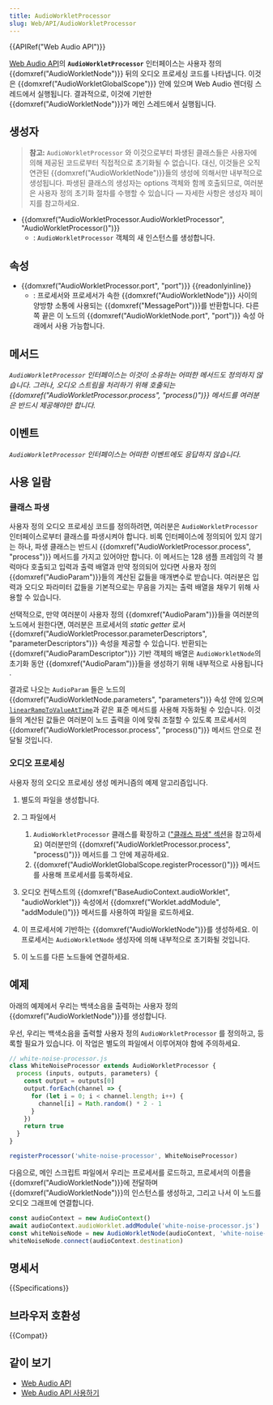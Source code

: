 ```yaml
---
title: AudioWorkletProcessor
slug: Web/API/AudioWorkletProcessor
---
```

{{APIRef("Web Audio API")}}

[Web Audio API](/ko/docs/Web/API/Web_Audio_API)의 **`AudioWorkletProcessor`** 인터페이스는 사용자 정의 {{domxref("AudioWorkletNode")}} 뒤의 오디오 프로세싱 코드를 나타냅니다. 이것은 {{domxref("AudioWorkletGlobalScope")}} 안에 있으며 Web Audio 렌더링 스레드에서 실행됩니다. 결과적으로, 이것에 기반한 {{domxref("AudioWorkletNode")}}가 메인 스레드에서 실행됩니다.

## 생성자

> **참고:** `AudioWorkletProcessor` 와 이것으로부터 파생된 클래스들은 사용자에 의해 제공된 코드로부터 직접적으로 초기화될 수 없습니다. 대신, 이것들은 오직 연관된 {{domxref("AudioWorkletNode")}}들의 생성에 의해서만 내부적으로 생성됩니다. 파생된 클래스의 생성자는 options 객체와 함께 호출되므로, 여러분은 사용자 정의 초기화 절차를 수행할 수 있습니다 — 자세한 사항은 생성자 페이지를 참고하세요.

- {{domxref("AudioWorkletProcessor.AudioWorkletProcessor", "AudioWorkletProcessor()")}}
  - : `AudioWorkletProcessor` 객체의 새 인스턴스를 생성합니다.

## 속성

- {{domxref("AudioWorkletProcessor.port", "port")}} {{readonlyinline}}
  - : 프로세서와 프로세서가 속한 {{domxref("AudioWorkletNode")}} 사이의 양방향 소통에 사용되는 {{domxref("MessagePort")}}를 반환합니다. 다른 쪽 끝은 이 노드의 {{domxref("AudioWorkletNode.port", "port")}} 속성 아래에서 사용 가능합니다.

## 메서드

_`AudioWorkletProcessor` 인터페이스는 이것이 소유하는 어떠한 메서드도 정의하지 않습니다. 그러나, 오디오 스트림을 처리하기 위해 호출되는 {{domxref("AudioWorkletProcessor.process", "process()")}} 메서드를 여러분은 반드시 제공해야만 합니다._

## 이벤트

_`AudioWorkletProcessor` 인터페이스는 어떠한 이벤트에도 응답하지 않습니다._

## 사용 일람

### 클래스 파생

사용자 정의 오디오 프로세싱 코드를 정의하려면, 여러분은 `AudioWorkletProcessor` 인터페이스로부터 클래스를 파생시켜야 합니다. 비록 인터페이스에 정의되어 있지 않기는 하나, 파생 클래스는 반드시 {{domxref("AudioWorkletProcessor.process", "process")}} 메서드를 가지고 있어야만 합니다. 이 메서드는 128 샘플 프레임의 각 블럭마다 호출되고 입력과 출력 배열과 만약 정의되어 있다면 사용자 정의 {{domxref("AudioParam")}}들의 계산된 값들을 매개변수로 받습니다. 여러분은 입력과 오디오 파라미터 값들을 기본적으로는 무음을 가지는 출력 배열을 채우기 위해 사용할 수 있습니다.

선택적으로, 만약 여러분이 사용자 정의 {{domxref("AudioParam")}}들을 여러분의 노드에서 원한다면, 여러분은 프로세서의 _static getter_ 로서 {{domxref("AudioWorkletProcessor.parameterDescriptors", "parameterDescriptors")}} 속성을 제공할 수 있습니다. 반환되는 {{domxref("AudioParamDescriptor")}} 기반 객체의 배열은 `AudioWorkletNode`의 초기화 동안 {{domxref("AudioParam")}}들을 생성하기 위해 내부적으로 사용됩니다 .

결과로 나오는 `AudioParam` 들은 노드의 {{domxref("AudioWorkletNode.parameters", "parameters")}} 속성 안에 있으며 [`linearRampToValueAtTime`](/ko/docs/Web/API/AudioParam/linearRampToValueAtTime)과 같은 표준 메서드를 사용해 자동화될 수 있습니다. 이것들의 계산된 값들은 여러분이 노드 출력을 이에 맞춰 조절할 수 있도록 프로세서의 {{domxref("AudioWorkletProcessor.process", "process()")}} 메서드 안으로 전달될 것입니다.

### 오디오 프로세싱

사용자 정의 오디오 프로세싱 생성 메커니즘의 예제 알고리즘입니다.

1. 별도의 파일을 생성합니다.
2. 그 파일에서

    1. `AudioWorkletProcessor` 클래스를 확장하고 (["클래스 파생" 섹션](#클래스_파생)을 참고하세요) 여러분만의 {{domxref("AudioWorkletProcessor.process", "process()")}} 메서드를 그 안에 제공하세요.
    2. {{domxref("AudioWorkletGlobalScope.registerProcessor()")}} 메서드를 사용해 프로세서를 등록하세요.

3. 오디오 컨텍스트의 {{domxref("BaseAudioContext.audioWorklet", "audioWorklet")}} 속성에서 {{domxref("Worklet.addModule", "addModule()")}} 메서드를 사용하여 파일을 로드하세요.
4. 이 프로세서에 기반하는 {{domxref("AudioWorkletNode")}}를 생성하세요. 이 프로세서는 `AudioWorkletNode` 생성자에 의해 내부적으로 초기화될 것입니다.
5. 이 노드를 다른 노드들에 연결하세요.

## 예제

아래의 예제에서 우리는 백색소음을 출력하는 사용자 정의 {{domxref("AudioWorkletNode")}}를 생성합니다.

우선, 우리는 백색소음을 출력할 사용자 정의 `AudioWorkletProcessor` 를 정의하고, 등록할 필요가 있습니다. 이 작업은 별도의 파일에서 이루어져야 함에 주의하세요.

```js
// white-noise-processor.js
class WhiteNoiseProcessor extends AudioWorkletProcessor {
  process (inputs, outputs, parameters) {
    const output = outputs[0]
    output.forEach(channel => {
      for (let i = 0; i < channel.length; i++) {
        channel[i] = Math.random() * 2 - 1
      }
    })
    return true
  }
}

registerProcessor('white-noise-processor', WhiteNoiseProcessor)
```

다음으로, 메인 스크립트 파일에서 우리는 프로세서를 로드하고, 프로세서의 이름을 {{domxref("AudioWorkletNode")}}에 전달하며 {{domxref("AudioWorkletNode")}}의 인스턴스를 생성하고, 그리고 나서 이 노드를 오디오 그래프에 연결합니다.

```js
const audioContext = new AudioContext()
await audioContext.audioWorklet.addModule('white-noise-processor.js')
const whiteNoiseNode = new AudioWorkletNode(audioContext, 'white-noise-processor')
whiteNoiseNode.connect(audioContext.destination)
```

## 명세서

{{Specifications}}

## 브라우저 호환성

{{Compat}}

## 같이 보기

- [Web Audio API](/ko/docs/Web/API/Web_Audio_API)
- [Web Audio API 사용하기](/ko/docs/Web/API/Web_Audio_API/Using_Web_Audio_API)

